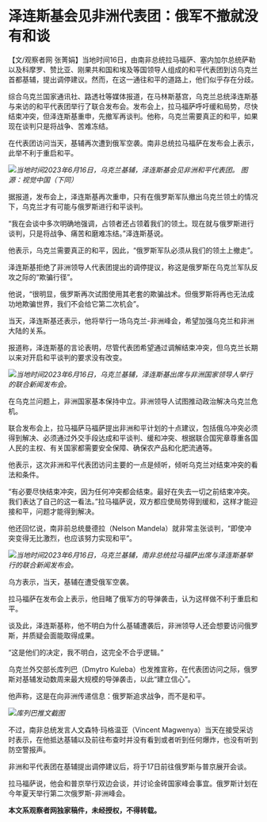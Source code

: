 

# 泽连斯基会见非洲代表团：俄军不撤就没有和谈

【文/观察者网
张菁娟】当地时间16日，由南非总统拉马福萨、塞内加尔总统萨勒以及科摩罗、赞比亚、刚果共和国和埃及等国领导人组成的和平代表团到访乌克兰首都基辅，提出调停建议。然而，在这一通往和平的道路上，他们似乎存在分歧。

综合乌克兰国家通讯社、路透社等媒体报道，在马林斯基宫，乌克兰总统泽连斯基与来访的和平代表团举行了联合发布会。发布会上，拉马福萨呼吁缓和局势，尽快结束冲突，但泽连斯基重申，先撤军再谈判。他称，乌克兰需要真正的和平，如果现在谈判只是将战争、苦难冻结。

在代表团访问当天，基辅再次遭到俄军空袭。南非总统拉马福萨在发布会上表示，此举不利于重启和平。

![](https://inews.gtimg.com/newsapp_bt/0/15806969573/1000)_当地时间2023年6月16日，乌克兰基辅，泽连斯基会见非洲和平代表团。
图源：视觉中国（下同）_

据报道，发布会上，泽连斯基再次重申，只有在俄罗斯军队撤出乌克兰领土的情况下，乌克兰才有可能与俄罗斯进行和平谈判。

“我在会谈中多次明确地强调，占领者还占领着我们的领土。现在就与俄罗斯进行谈判，只是将战争、痛苦和磨难冻结。”泽连斯基说。

他表示，乌克兰需要真正的和平，因此，“俄罗斯军队必须从我们的领土上撤走”。

泽连斯基拒绝了非洲领导人代表团提出的调停提议，称这是俄罗斯在乌克兰军队反攻之际的“欺骗行径”。

他说，“很明显，俄罗斯再次试图使用其老套的欺骗战术。但俄罗斯将再也无法成功地欺骗世界，我们不会给它第二次机会”。

当天，泽连斯基还表示，他将举行一场乌克兰-非洲峰会，希望加强乌克兰和非洲大陆的关系。

报道称，泽连斯基的言论表明，尽管代表团希望通过调解结束冲突，但乌克兰长期以来对开启和平谈判的要求没有改变。

![](https://inews.gtimg.com/newsapp_bt/0/15806969577/1000)_当地时间2023年6月16日，乌克兰基辅，泽连斯基出席与非洲国家领导人举行的联合新闻发布会。_

在乌克兰问题上，非洲国家基本保持中立。非洲领导人试图推动政治解决乌克兰危机。

联合发布会上，拉马福萨马福萨提出非洲和平计划的十点建议，包括俄乌冲突必须得到解决、必须通过外交手段达成和平谈判、缓和冲突、根据联合国宪章尊重各国人民的主权、有关国家都需要安全保障、确保农产品和化肥流通等。

他表示，这次非洲和平代表团访问主要的一点是倾听，倾听乌克兰对结束冲突的看法和条件。

“有必要尽快结束冲突，因为任何冲突都会结束。最好在失去一切之前结束冲突。我们表达了自己的这一看法。”拉马福萨说，双方都应使局势得到缓和，这样才能迎接和平，问题才能得到解决。

他还回忆说，南非前总统曼德拉（Nelson Mandela）就非常主张谈判，“即使冲突变得无比激烈，也应该努力实现和平”。

![](https://inews.gtimg.com/newsapp_bt/0/15806969579/1000)_当地时间2023年6月16日，乌克兰基辅，南非总统拉马福萨出席与泽连斯基举行的联合新闻发布会。_

乌方表示，当天，基辅在遭受俄军空袭。

拉马福萨在发布会上表示，他目睹了俄军方的导弹袭击，认为这样做不利于重启和平。

谈及此，泽连斯基称，他不明白为什么基辅遭袭后，非洲领导人还会想要访问俄罗斯，并质疑会面能取得成果。

“这是他们的决定，我不明白，这完全不合乎逻辑。”

乌克兰外交部长库列巴（Dmytro Kuleba）也发推宣称，在代表团访问之际，俄罗斯对基辅发动数周来最大规模的导弹袭击，以此“建立信心”。

他声称，这是在向非洲传递信息：俄罗斯追求战争，而不是和平。

![](https://inews.gtimg.com/newsapp_bt/0/15806969581/1000)_库列巴推文截图_

不过，南非总统发言人文森特·玛格温亚（Vincent
Magwenya）当天在接受采访时表示，在他抵达基辅以及前往布查时并没有看到或者听到任何爆炸，也没有听到防空警报声。

非洲和平代表团在基辅提出调停建议后，将于17日前往俄罗斯与普京展开会谈。

拉马福萨说，他会和普京举行双边会谈，并讨论金砖国家峰会事宜。俄罗斯计划在今年夏天举行第二次俄罗斯-非洲峰会。

**本文系观察者网独家稿件，未经授权，不得转载。**

